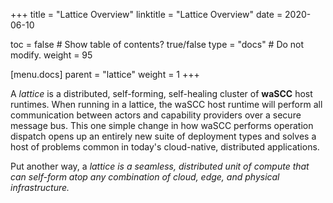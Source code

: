 +++
title = "Lattice Overview"
linktitle = "Lattice Overview"
date = 2020-06-10

toc = false  # Show table of contents? true/false
type = "docs"  # Do not modify.
weight = 95

[menu.docs]
  parent = "lattice"
  weight = 1
+++

A _lattice_ is a distributed, self-forming, self-healing cluster of **waSCC** host runtimes. When running in a lattice, the waSCC host runtime will perform all communication between actors and capability providers over a secure message bus. This one simple change in how waSCC performs operation dispatch opens up an entirely new suite of deployment types and solves a host of problems common in today's cloud-native, distributed applications.

Put another way, a _lattice is a seamless, distributed unit of compute that can self-form atop any combination of cloud, edge, and physical infrastructure._
